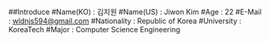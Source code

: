 ##Introduce
#Name(KO) : 김지원
#Name(US) : Jiwon Kim
#Age : 22
#E-Mail : wldnjs594@gmail.com
#Nationality : Republic of Korea
#University : KoreaTech
#Major : Computer Science Engineering
